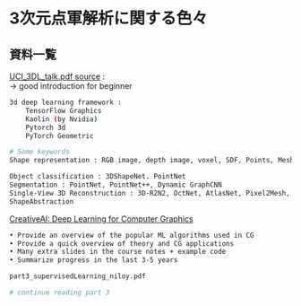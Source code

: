 # 3次元点軍解析に関する色々

##  資料一覧

[UCI_3DL_talk.pdf ](https://drive.google.com/u/0/uc?export=download&confirm=Gfo4&id=19aOuyX7-nMSdF1fZ7E2QtNtXGV10vTaU)
 [source](https://github.com/timzhang642/3D-Machine-Learning/issues/65#issuecomment-617471300) :  
    -> good introduction for beginner

```bash
3d deep learning framework : 
    TensorFlow Graphics
    Kaolin (by Nvidia)
    Pytorch 3d 
    PyTorch Geometric

# Some keywords
Shape representation : RGB image, depth image, voxel, SDF, Points, Mesh

Object classification : 3DShapeNet. PointNet
Segmentation : PointNet, PointNet++, Dynamic GraphCNN
Single-View 3D Reconstruction : 3D-R2N2, OctNet, AtlasNet, Pixel2Mesh, MeshRCNN
ShapeAbstraction 
```


[CreativeAI: Deep Learning for Computer Graphics](https://geometry.cs.ucl.ac.uk/creativeai/)

```bash
• Provide an overview of the popular ML algorithms used in CG
• Provide a quick overview of theory and CG applications
• Many extra slides in the course notes + example code
• Summarize progress in the last 3-5 years

part3_supervisedLearning_niloy.pdf

# continue reading part 3

```